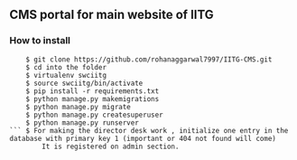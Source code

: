 ## CMS portal for main website of IITG

### How to install

```
    $ git clone https://github.com/rohanaggarwal7997/IITG-CMS.git
    $ cd into the folder
    $ virtualenv swciitg
    $ source swciitg/bin/activate
    $ pip install -r requirements.txt
    $ python manage.py makemigrations
    $ python manage.py migrate
    $ python manage.py createsuperuser
    $ python manage.py runserver
``` $ For making the director desk work , initialize one entry in the database with primary key 1 (important or 404 not found will come)
        It is registered on admin section.
